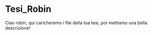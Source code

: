 # Tesi_Robin

Ciao robin, qui caricheremo i file della tua tesi, poi mettiamo una bella descrizione!
